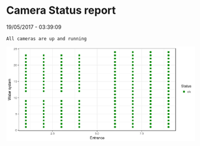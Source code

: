 Camera Status report
================
19/05/2017 - 03:39:09

    All cameras are up and running

![](camreport_files/figure-markdown_github/unnamed-chunk-2-1.png)
